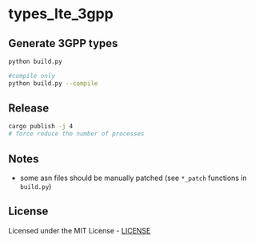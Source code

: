 # types_lte_3gpp

## Generate 3GPP types

```sh
python build.py

#compile only
python build.py --compile
```

## Release

```sh
cargo publish -j 4
# force reduce the number of processes
```

## Notes

- some asn files should be manually patched (see `*_patch` functions in `build.py`)

## License

Licensed under the MIT License - [LICENSE](LICENSE)
